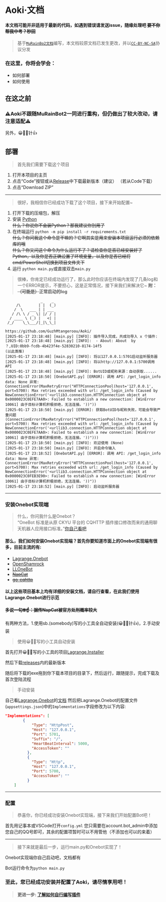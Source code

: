 # Aoki·文档
#### 本文档可能并非适用于最新的代码，如遇到错误请发送issue，随缘处理吧 ~~要不你帮我中考？秒回~~
> 基于[`MuRainBo2文档`](https://github.com/xiaosuyyds/MuRainBot2/tree/master/docs)编写，本文档较原文档已发生更改，并以[`CC-BY-NC-SA`](https://creativecommons.org/licenses/by-nc-sa/4.0/deed.zh-hans)协议分发
### 在这里，你将会学会：
 - 如何部署
 - 如何使用

## 在这之前
### ⚠Aoki不跟随MuRainBot2一同进行重构，但仍做出了较大改动，请注意适配⚠
另外，😀📕📕针👍

## 部署
> 首先我们需要下载这个项目
1. 打开本项目的主页
2. 点击“Code”按钮或从[Release](https://github.com/GuzhMtangeroou/Aoki/releases)中下载最新版本（建议）
（若从Code下载）
3. 点击“Download ZIP”
---
> 很好，我相信你已经成功下载了这个项目，接下来开始配置~
1. 打开下载的压缩包，解压
2. 安装 [Python](https://www.python.org/downloads/)\
~~什么？你说你不会装Python？那我建议你别用了~~
3. 在终端运行 `python -m pip install -r requirements.txt`\
~~什么？你问我这个命令是干嘛的？它啊其实是用来安装本项目运行必须的依赖库的哦~~\
~~什么？你又问这个命令为什么运行不了？请检查你是否已经安装好了Python，以及你是否正确设置了环境变量，以及你是否已经将cmd/PowerShell切换到项目文件夹下~~
4. 运行 `python main.py`或直接双击`main.py`
> 很棒，你肯定已经成功运行了，那么此时你应该在终端内发现了几条log和一个ERROR提示，不要担心，这是正常情况，接下来我们来解决它~
**附：~~（可能是）~~正常启动的log**
```text
                _    _ 
     /\        | |  (_)
    /  \   ___ | | ___ 
   / /\ \ / _ \| |/ / |
  / ____ \ (_) |   <| |
 /_/    \_\___/|_|\_\_|

https://github.com/GuzhMtangeroou/Aoki/
[2025-01-17 23:18:48] [main.py] [INFO]: 插件导入完成，共成功导入 x 个插件:
[2025-01-17 23:18:48] [main.py] [INFO]:  - About: About  by ？,UID:0bb9-fcdb-4b423f4e-52830210-8174-14f5
(以此类推)
[2025-01-17 23:18:48] [main.py] [INFO]: 将以127.0.0.1:5701启动监听服务器
[2025-01-17 23:18:48] [main.py] [INFO]: 将以http://127.0.0.1:5700调用API
[2025-01-17 23:18:48] [main.py] [INFO]: BotUID或昵称来源：自动获取......
[2025-01-17 23:18:50] [OnebotAPI.py] [ERROR]: 调用 API: /get_login_info data: None 异常: ConnectionError(MaxRetryError("HTTPConnectionPool(host='127.0.0.1', port=5700): Max retries exceeded with url: /get_login_info (Caused by NewConnectionError('<urllib3.connection.HTTPConnection object at 0x0000023C0EFE7AA0>: Failed to establish a new connection: [WinError 10061] 由于目标计算机积极拒绝，无法连接。'))"))
[2025-01-17 23:18:50] [main.py] [ERROR]: 获取BotUID与昵称失败，可能会导致严重问题(ConnectionError(MaxRetryError("HTTPConnectionPool(host='127.0.0.1', port=5700): Max retries exceeded with url: /get_login_info (Caused by NewConnectionError('<urllib3.connection.HTTPConnection object at 0x0000023C0EFE7AA0>: Failed to establish a new connection: [WinError 10061] 由于目标计算机积极拒绝，无法连接。'))")))
[2025-01-17 23:18:50] [main.py] [INFO]: 欢迎使用 (None)
[2025-01-17 23:18:50] [main.py] [INFO]: 开启命令输入
[2025-01-17 23:18:52] [OnebotAPI.py] [ERROR]: 调用 API: /get_login_info data: None 异常: ConnectionError(MaxRetryError("HTTPConnectionPool(host='127.0.0.1', port=5700): Max retries exceeded with url: /get_login_info (Caused by NewConnectionError('<urllib3.connection.HTTPConnection object at 0x0000023C0FEB3E90>: Failed to establish a new connection: [WinError 10061] 由于目标计算机积极拒绝，无法连接。'))"))
[2025-01-17 23:18:52] [main.py] [INFO]: 启动监听服务器
```
---
### 安装Onebot实现端
> 什么，你问我什么是Onebot？<br>“OneBot 标准是从原 CKYU 平台的 CQHTTP 插件接口修改而来的通用聊天机器人应用接口标准。”[你自己看吧](https://github.com/botuniverse/onebot-11/)

#### 那么，我们如何安装Onebot实现端？首先你要知道市面上的Onebot实现端有很多，目前主流的有:
- [Lagrange.Onebot](https://github.com/LagrangeDev/Lagrange.Core)
- [OpenShamrock](https://github.com/whitechi73/OpenShamrock)
- [LLOneBot](https://github.com/LLOneBot/LLOneBot)
- [~~NapCat~~](https://github.com/NapNeko/NapCatQQ)
- [~~go-cqhttp~~](https://github.com/Mrs4s/go-cqhttp)
#### 以上这些项目基本上均有详细的安装文档，请自行查看，在此我们使用Lagrange.Onebot进行示范
#### ~~多说一句🤓☝️：据传NapCat被官方处刑概率较大~~
有两种方法，1.使用sb.(somebody)写的小工具全自动安装(😀📕📕针👍)，2.手动安装
> 使用😀📕📕写的小工具自动安装

首先打开😀📕📕写的小工具的项目[Lagrange.Installer](https://github.com/xiaosuyyds/Lagrange.Installer)

然后下载[releases](https://github.com/xiaosuyyds/Lagrange.Installer/releases)内的最新版本

随后将下载的exe拖到你下载本项目的目录下，然后运行，跟随提示，完成下载及首次登陆流程

> 手动安装

自己看[Lagrange.Onebot](https://github.com/LagrangeDev/Lagrange.Core)的[文档](https://lagrangedev.github.io/Lagrange.Doc/)
然后把Lagrange.Onebot的配置文件(`appsettings.json`)中的`Implementations`字段修改为以下内容:
```json
"Implementations": [
        {
            "Type": "HttpPost",
            "Host": "127.0.0.1",
            "Port": 5701,
            "Suffix": "/",
            "HeartBeatInterval": 5000,
            "AccessToken": ""
          },
          {
            "Type": "Http",
            "Host": "127.0.0.1",
            "Port": 5700,
            "AccessToken": ""
          }
    ]
```
---
### 配置
> 恭喜你，你已经成功安装Onebot实现端，接下来我们开始配置Bot吧！

首先用记事本或VSCode打开`config.yml`
您只需要在account.bot_admin中添加您自己的QQ号即可，其余的配置项暂时可以不用管他（不添加也可以的来着）

---

> 接下来就是最后一步，运行main.py和Onebot实现了！

Onebot实现端你自己启动吧，文档都有

Bot运行命令为`python main.py`

### 至此，您已经成功安装并配置了Aoki，请尽情享用吧！
> #### 更进一步: [了解如何自行编写插件](Writing_Extensions.md)
